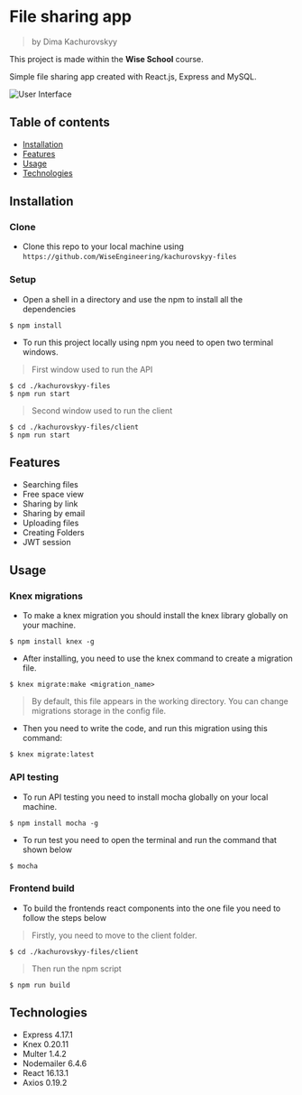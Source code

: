 # File sharing app
> by Dima Kachurovskyy

This project is made within the **Wise School** course.

Simple file sharing app created with React.js, Express and MySQL.

![User Interface](https://i.imgur.com/lCtDmPr.png)

## Table of contents
* [Installation](#installation)
* [Features](#features)
* [Usage](#usage)
* [Technologies](#technologies)


## Installation

### Clone

- Clone this repo to your local machine using `https://github.com/WiseEngineering/kachurovskyy-files`

### Setup

- Open a shell in a directory and use the npm to install all the dependencies
```shell
$ npm install
```
- To run this project locally using npm you need to open two terminal windows.
> First window used to run the API
```shell 
$ cd ./kachurovskyy-files
$ npm run start 
```
> Second window used to run the client
```shell
$ cd ./kachurovskyy-files/client
$ npm run start
```


## Features
- Searching files
- Free space view
- Sharing by link
- Sharing by email
- Uploading files
- Creating Folders
- JWT session

## Usage

### Knex migrations
  - To make a knex migration you should install the knex library globally on your machine.
  ```shell
  $ npm install knex -g
  ```
  - After installing, you need to use the knex command to create a migration file.
  ```shell
  $ knex migrate:make <migration_name>
  ```
  > By default, this file appears in the working directory. You can change migrations storage in the config file.
  
  - Then you need to write the code, and run this migration using this command:
  ```shell
  $ knex migrate:latest
  ````
  
### API testing
  - To run API testing you need to install mocha globally on your local machine.
  ```shell
  $ npm install mocha -g
  ```
  - To run test you need to open the terminal and run the command that shown below
  ```shell
  $ mocha
  ```
  
### Frontend build
  - To build the frontends react components into the one file you need to follow the steps below
  > Firstly, you need to move to the client folder.
  ```shell
  $ cd ./kachurovskyy-files/client
  ```
  > Then run the npm script
  ```shell
  $ npm run build
  ```
  
  

## Technologies
 - Express 4.17.1
 - Knex 0.20.11
 - Multer 1.4.2
 - Nodemailer 6.4.6
 - React 16.13.1
 - Axios 0.19.2
